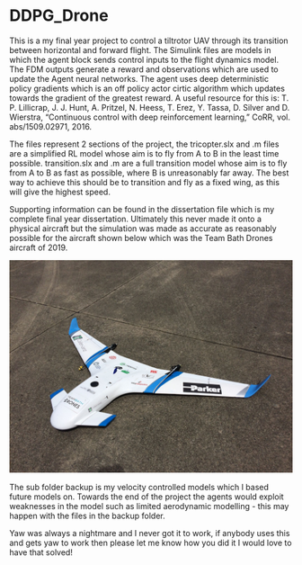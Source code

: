 # DDPG_Drone
This is a my final year project to control a  tiltrotor UAV through its transition between horizontal and forward flight. 
The Simulink files are models in which the agent block sends control inputs to the flight dynamics model. The FDM outputs generate a reward and observations which are used to update the Agent neural networks.
The agent uses deep deterministic policy gradients which is an off policy actor cirtic algorithm which updates towards the gradient of the greatest reward. A useful resource for this is: T. P. Lillicrap, J. J. Hunt, A. Pritzel, N. Heess, T. Erez, Y. Tassa, D. Silver and D. Wierstra, “Continuous control with deep reinforcement learning,” CoRR, vol. abs/1509.02971, 2016.

The files represent 2 sections of the project, the tricopter.slx and .m files are a simplified RL model whose aim is to fly from A to B  in the least time possible. transition.slx and .m are a full transition model whose aim is to fly from A to B as fast as possible, where B is unreasonably far away. The best way to achieve this should be to transition and fly as a fixed wing, as this will give the highest speed. 

Supporting information can be found in the dissertation file which is my complete final year dissertation. Ultimately this never made it onto a physical aircraft but the simulation was made as accurate as reasonably possible for the aircraft shown below which was the Team Bath Drones aircraft of 2019.

![TBD_Caelus](TBD_Caelus.jpg)

The sub folder backup is my velocity controlled models which I based future models on. Towards the end of the project the agents would exploit weaknesses in the model such as limited aerodynamic modelling - this may happen with the files in the backup folder.

Yaw was always a nightmare and I never got it to work, if anybody uses this and gets yaw to work then please let me know how you did it I would love to have that solved!
